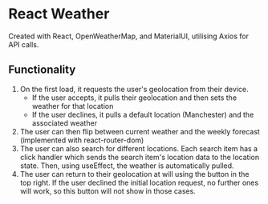 # React Weather

Created with React, OpenWeatherMap, and MaterialUI, utilising Axios for API calls.

## Functionality


1. On the first load, it requests the user's geolocation from their device.
   - If the user accepts, it pulls their geolocation and then sets the weather for that location
   - If the user declines, it pulls a default location (Manchester) and the associated weather
2. The user can then flip between current weather and the weekly forecast (implemented with react-router-dom)
3. The user can also search for different locations. Each search item has a click handler which sends the search item's location data to the location state. Then, using useEffect, the weather is automatically pulled.
4. The user can return to their geolocation at will using the button in the top right. If the user declined the initial location request, no further ones will work, so this button will not show in those cases.
